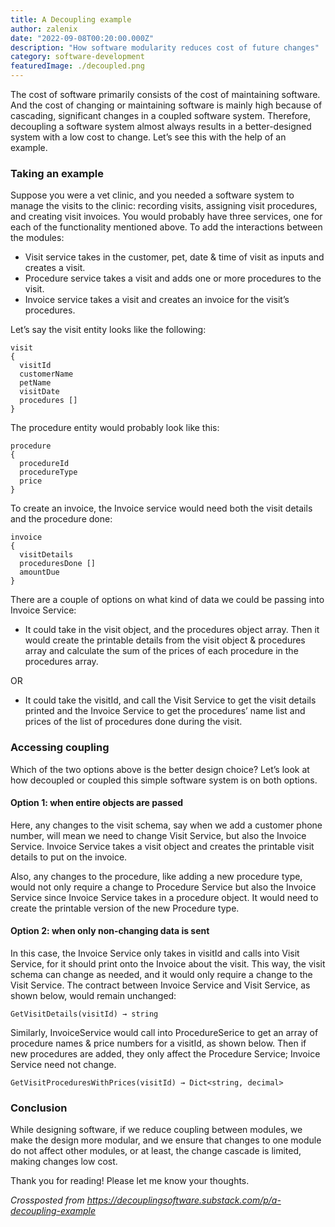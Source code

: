 ```yaml
---
title: A Decoupling example
author: zalenix
date: "2022-09-08T00:20:00.000Z"
description: "How software modularity reduces cost of future changes"
category: software-development
featuredImage: ./decoupled.png
---
```

The cost of software primarily consists of the cost of maintaining software. And the cost of changing or maintaining software is mainly high because of cascading, significant changes in a coupled software system. Therefore, decoupling a software system almost always results in a better-designed system with a low cost to change. Let’s see this with the help of an example.

### Taking an example

Suppose you were a vet clinic, and you needed a software system to manage the visits to the clinic: recording visits, assigning visit procedures, and creating visit invoices. You would probably have three services, one for each of the functionality mentioned above. To add the interactions between the modules:

- Visit service takes in the customer, pet, date & time of visit as inputs and creates a visit.
- Procedure service takes a visit and adds one or more procedures to the visit.
- Invoice service takes a visit and creates an invoice for the visit’s procedures.

Let’s say the visit entity looks like the following:

	visit 
	{
	  visitId
	  customerName
	  petName
	  visitDate
	  procedures []
	}

The procedure entity would probably look like this:

	procedure 
	{
	  procedureId
	  procedureType
	  price
	}

To create an invoice, the Invoice service would need both the visit details and the procedure done:

	invoice
	{
	  visitDetails
	  proceduresDone []
	  amountDue
	}

There are a couple of options on what kind of data we could be passing into Invoice Service:

- It could take in the visit object, and the procedures object array. Then it would create the printable details from the visit object & procedures array and calculate the sum of the prices of each procedure in the procedures array.

OR

- It could take the visitId, and call the Visit Service to get the visit details printed and the Invoice Service to get the procedures’ name list and prices of the list of procedures done during the visit.

### Accessing coupling
Which of the two options above is the better design choice? Let’s look at how decoupled or coupled this simple software system is on both options.

#### Option 1: when entire objects are passed
Here, any changes to the visit schema, say when we add a customer phone number, will mean we need to change Visit Service, but also the Invoice Service. Invoice Service takes a visit object and creates the printable visit details to put on the invoice.

Also, any changes to the procedure, like adding a new procedure type, would not only require a change to Procedure Service but also the Invoice Service since Invoice Service takes in a procedure object. It would need to create the printable version of the new Procedure type.

#### Option 2: when only non-changing data is sent
In this case, the Invoice Service only takes in visitId and calls into Visit Service, for it should print onto the Invoice about the visit. This way, the visit schema can change as needed, and it would only require a change to the Visit Service. The contract between Invoice Service and Visit Service, as shown below, would remain unchanged:

	GetVisitDetails(visitId) → string

Similarly, InvoiceService would call into ProcedureSerice to get an array of procedure names & price numbers for a visitId, as shown below. Then if new procedures are added, they only affect the Procedure Service; Invoice Service need not change.

	GetVisitProceduresWithPrices(visitId) → Dict<string, decimal>

### Conclusion
While designing software, if we reduce coupling between modules, we make the design more modular, and we ensure that changes to one module do not affect other modules, or at least, the change cascade is limited, making changes low cost.

Thank you for reading! Please let me know your thoughts.

<em>Crossposted from https://decouplingsoftware.substack.com/p/a-decoupling-example</em>